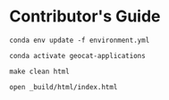# Contributor's Guide

`conda env update -f environment.yml`

`conda activate geocat-applications`

`make clean html`

`open _build/html/index.html`